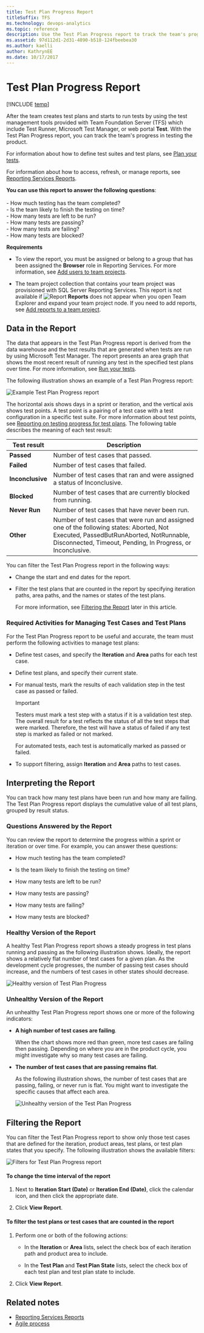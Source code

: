 ```yaml
---
title: Test Plan Progress Report 
titleSuffix: TFS 
ms.technology: devops-analytics
ms.topic: reference
description: Use the Test Plan Progress report to track the team's progress in testing the product 
ms.assetid: 97d112d1-2d31-4890-b518-124fbeebea30
ms.author: kaelli
author: KathrynEE
ms.date: 10/17/2017
---
```


# Test Plan Progress Report

[!INCLUDE [temp](../includes/tfs-report-platform-version.md)]

After the team creates test plans and starts to run tests by using the test management tools provided with Team Foundation Server (TFS) which include Test Runner, Microsoft Test Manager, or web portal **Test**. With the Test Plan Progress report, you can track the team's progress in testing the product.

For information about how to define test suites and test plans, see [Plan your tests](../../test/create-test-cases.md).

For information about how to access, refresh, or manage reports, see [Reporting Services Reports](reporting-services-reports.md).

**You can use this report to answer the following questions**:<br /><br /> - How much testing has the team completed?<br />- Is the team likely to finish the testing on time?<br />- How many tests are left to be run?<br />- How many tests are passing?<br />- How many tests are failing?<br />- How many tests are blocked?

**Requirements**

* To view the report, you must be assigned or belong to a group that has been assigned the **Browser** role in Reporting Services. For more information, see [Add users to team projects](../admin/grant-permissions-to-reports.md).

* The team project collection that contains your team project was provisioned with SQL Server Reporting Services. This report is not available if ![Report](media/icon_reportte.png "Icon_reportTE") **Reports** does not appear when you open Team Explorer and expand your team project node. If you need to add reports, see [Add reports to a team project](../admin/add-reports-to-a-team-project.md).

## <a name="Data"></a> Data in the Report

The data that appears in the Test Plan Progress report is derived from the data warehouse and the test results that are generated when tests are run by using Microsoft Test Manager. The report presents an area graph that shows the most recent result of running any test in the specified test plans over time. For more information, see [Run your tests](../../test/run-manual-tests.md).

The following illustration shows an example of a Test Plan Progress report:

![Example Test Plan Progress report](media/procguid_reports_testprogress.png "ProcGuid_Reports_TestProgress")

The horizontal axis shows days in a sprint or iteration, and the vertical axis shows test points. A test point is a pairing of a test case with a test configuration in a specific test suite. For more information about test points, see [Reporting on testing progress for test plans](../../test/track-test-status.md). The following table describes the meaning of each test result:

| Test result      | Description                                                                                                                                                                                         |
| ---------------- | --------------------------------------------------------------------------------------------------------------------------------------------------------------------------------------------------- |
| **Passed**       | Number of test cases that passed.                                                                                                                                                                   |
| **Failed**       | Number of test cases that failed.                                                                                                                                                                   |
| **Inconclusive** | Number of test cases that ran and were assigned a status of Inconclusive.                                                                                                                           |
| **Blocked**      | Number of test cases that are currently blocked from running.                                                                                                                                       |
| **Never Run**    | Number of test cases that have never been run.                                                                                                                                                      |
| **Other**        | Number of test cases that were run and assigned one of the following states: Aborted, Not Executed, PassedButRunAborted, NotRunnable, Disconnected, Timeout, Pending, In Progress, or Inconclusive. |

You can filter the Test Plan Progress report in the following ways:

* Change the start and end dates for the report.

* Filter the test plans that are counted in the report by specifying iteration paths, area paths, and the names or states of the test plans.

  For more information, see [Filtering the Report](#Changing) later in this article.

### Required Activities for Managing Test Cases and Test Plans

For the Test Plan Progress report to be useful and accurate, the team must perform the following activities to manage test plans:

* Define test cases, and specify the **Iteration** and **Area** paths for each test case.

* Define test plans, and specify their current state.

* For manual tests, mark the results of each validation step in the test case as passed or failed.

  > [!IMPORTANT]
  > Testers must mark a test step with a status if it is a validation test step. The overall result for a test reflects the status of all the test steps that were marked. Therefore, the test will have a status of failed if any test step is marked as failed or not marked.

  For automated tests, each test is automatically marked as passed or failed.

* To support filtering, assign **Iteration** and **Area** paths to test cases.

## <a name="Interpreting"></a> Interpreting the Report

You can track how many test plans have been run and how many are failing. The Test Plan Progress report displays the cumulative value of all test plans, grouped by result status.

### Questions Answered by the Report

You can review the report to determine the progress within a sprint or iteration or over time. For example, you can answer these questions:

* How much testing has the team completed?

* Is the team likely to finish the testing on time?

* How many tests are left to be run?

* How many tests are passing?

* How many tests are failing?

* How many tests are blocked?

### Healthy Version of the Report

A healthy Test Plan Progress report shows a steady progress in test plans running and passing as the following illustration shows. Ideally, the report shows a relatively flat number of test cases for a given plan. As the development cycle progresses, the number of passing test cases should increase, and the numbers of test cases in other states should decrease.

![Healthy version of Test Plan Progress](media/procguid_testplanprogress_healthy.png "ProcGuid_TestPlanProgress_Healthy")

### Unhealthy Version of the Report

An unhealthy Test Plan Progress report shows one or more of the following indicators:

* **A high number of test cases are failing**.

  When the chart shows more red than green, more test cases are failing then passing. Depending on where you are in the product cycle, you might investigate why so many test cases are failing.

* **The number of test cases that are passing remains flat**.

  As the following illustration shows, the number of test cases that are passing, failing, or never run is flat. You might want to investigate the specific causes that affect each area.

  ![Unhealthy version of the Test Plan Progress](media/procguid_testplanprogress_unhealthy.png "ProcGuid_TestPlanProgress_Unhealthy")

## <a name="Changing"></a> Filtering the Report

You can filter the Test Plan Progress report to show only those test cases that are defined for the iteration, product areas, test plans, or test plan states that you specify. The following illustration shows the available filters:

![Filters for Test Plan Progress report](media/procguid_planprogressfilters.png "ProcGuid_PlanProgressFilters")

#### To change the time interval of the report

1.  Next to **Iteration Start (Date)** or **Iteration End (Date)**, click the calendar icon, and then click the appropriate date.

2.  Click **View Report**.

#### To filter the test plans or test cases that are counted in the report

1.  Perform one or both of the following actions:

    * In the **Iteration** or **Area** lists, select the check box of each iteration path and product area to include.

    * In the **Test Plan** and **Test Plan State** lists, select the check box of each test plan and test plan state to include.

2.  Click **View Report**.

## Related notes

* [Reporting Services Reports](reporting-services-reports.md)
* [Agile process](../../boards/work-items/guidance/agile-process.md)
